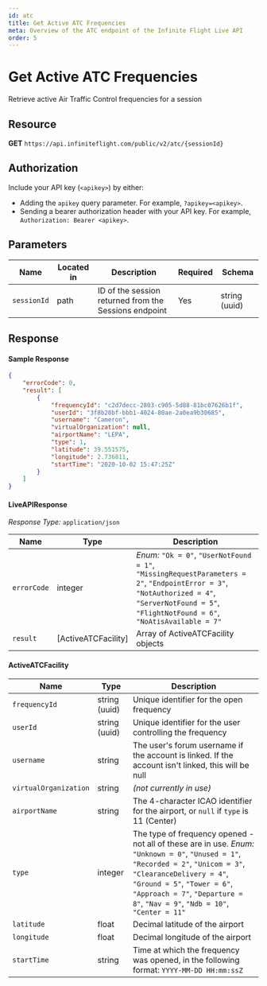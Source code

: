 ```yaml
---
id: atc
title: Get Active ATC Frequencies
meta: Overview of the ATC endpoint of the Infinite Flight Live API
order: 5
---
```


# Get Active ATC Frequencies

Retrieve active Air Traffic Control frequencies for a session

## Resource

**GET** `https://api.infiniteflight.com/public/v2/atc/{sessionId}`

## Authorization

Include your API key (`<apikey>`) by either:

-   Adding the `apikey` query parameter. For example, `?apikey=<apikey>`.
-   Sending a bearer authorization header with your API key. For example, `Authorization: Bearer <apikey>`.

## Parameters

| Name        | Located in | Description                                           | Required | Schema        |
| ----------- | ---------- | ----------------------------------------------------- | -------- | ------------- |
| `sessionId` | path       | ID of the session returned from the Sessions endpoint | Yes      | string (uuid) |

## Response

#### Sample Response

```json
{
    "errorCode": 0,
    "result": [
        {
            "frequencyId": "c2d7decc-2803-c905-5d88-81bc07626b1f",
            "userId": "3f8b28bf-bbb1-4024-80ae-2a0ea9b30685",
            "username": "Cameron",
            "virtualOrganization": null,
            "airportName": "LEPA",
            "type": 1,
            "latitude": 39.551575,
            "longitude": 2.736811,
            "startTime": "2020-10-02 15:47:25Z"
        }
    ]
}
```

#### LiveAPIResponse

_Response Type:_ `application/json`

| Name        | Type                | Description                                                                                                                                                                                       |
| ----------- | ------------------- | ------------------------------------------------------------------------------------------------------------------------------------------------------------------------------------------------- |
| `errorCode` | integer             | _Enum:_ `"Ok = 0"`, `"UserNotFound = 1"`, `"MissingRequestParameters = 2"`, `"EndpointError = 3"`, `"NotAuthorized = 4"`, `"ServerNotFound = 5"`, `"FlightNotFound = 6"`, `"NoAtisAvailable = 7"` |
| `result`    | [ActiveATCFacility] | Array of ActiveATCFacility objects                                                                                                                                                                |

#### ActiveATCFacility

| Name                  | Type          | Description                                                                                                                                                                                                                                                                      |
| --------------------- | ------------- | -------------------------------------------------------------------------------------------------------------------------------------------------------------------------------------------------------------------------------------------------------------------------------- |
| `frequencyId`         | string (uuid) | Unique identifier for the open frequency                                                                                                                                                                                                                                         |
| `userId`              | string (uuid) | Unique identifier for the user controlling the frequency                                                                                                                                                                                                                         |
| `username`            | string        | The user's forum username if the account is linked. If the account isn't linked, this will be null                                                                                                                                                                               |
| `virtualOrganization` | string        | _(not currently in use)_                                                                                                                                                                                                                                                         |
| `airportName`         | string        | The 4-character ICAO identifier for the airport, or `null` if `type` is 11 (Center)                                                                                                                                                                                              |
| `type`                | integer       | The type of frequency opened - not all of these are in use. _Enum:_ `"Unknown = 0"`, `"Unused = 1"`, `"Recorded = 2"`, `"Unicom = 3"`, `"ClearanceDelivery = 4"`, `"Ground = 5"`, `"Tower = 6"`, `"Approach = 7"`, `"Departure = 8"`, `"Nav = 9"`, `"Ndb = 10"`, `"Center = 11"` |
| `latitude`            | float         | Decimal latitude of the airport                                                                                                                                                                                                                                                  |
| `longitude`           | float         | Decimal longitude of the airport                                                                                                                                                                                                                                                 |
| `startTime `          | string        | Time at which the frequency was opened, in the following format: `YYYY-MM-DD HH:mm:ssZ`                                                                                                                                                                                          |
